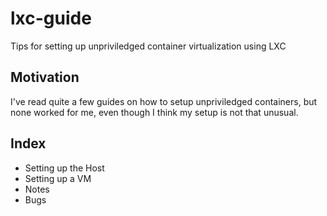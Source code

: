 # lxc-guide
Tips for setting up unpriviledged container virtualization using LXC

## Motivation
I've read quite a few guides on how to setup unpriviledged containers, but none
worked for me, even though I think my setup is not that unusual.

## Index

 * Setting up the Host
 * Setting up a VM
 * Notes
 * Bugs
